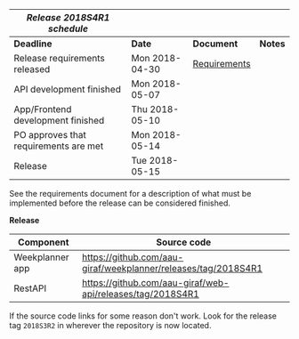 | **_Release 2018S4R1 schedule_**        |                 |                                                   |           |
|----------------------------------------|-----------------| --------------------------------------------------|-----------| 
| **Deadline**                           | **Date**        | **Document**                                      | **Notes** |
| Release requirements released          | Mon 2018-04-30  | [Requirements](2018s4r1/requirements.md) |           |
| API development finished               | Mon 2018-05-07  |                                                   |           | 
| App/Frontend development finished      | Thu 2018-05-10  |                                                   |           |
| PO approves that requirements are met  | Mon 2018-05-14  |                                                   |           |
| Release                                | Tue 2018-05-15  |                                                   |           |

See the requirements document for a description of what must be implemented before the release can be considered finished. 

 **Release**

|**Component**   |**Source code**                                                            |
| -------------- |---------------------------------------------------------------------------|
|Weekplanner app | https://github.com/aau-giraf/weekplanner/releases/tag/2018S4R1            |
|RestAPI         | https://github.com/aau-giraf/web-api/releases/tag/2018S4R1                |

If the source code links for some reason don't work. Look for the release tag `2018S3R2` in wherever the repository is now located.


